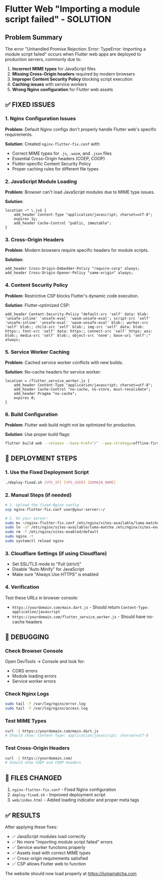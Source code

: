 # Flutter Web "Importing a module script failed" - SOLUTION

## Problem Summary
The error "Unhandled Promise Rejection: Error: TypeError: Importing a module script failed" occurs when Flutter web apps are deployed to production servers, commonly due to:

1. **Incorrect MIME types** for JavaScript files
2. **Missing Cross-Origin headers** required by modern browsers
3. **Improper Content Security Policy** blocking script execution
4. **Caching issues** with service workers
5. **Wrong Nginx configuration** for Flutter web assets

## ✅ FIXED ISSUES

### 1. **Nginx Configuration Issues**
**Problem**: Default Nginx configs don't properly handle Flutter web's specific requirements.

**Solution**: Created `nginx-flutter-fix.conf` with:
- Correct MIME types for `.js`, `.wasm`, and `.json` files
- Essential Cross-Origin headers (COEP, COOP)
- Flutter-specific Content Security Policy
- Proper caching rules for different file types

### 2. **JavaScript Module Loading**
**Problem**: Browser can't load JavaScript modules due to MIME type issues.

**Solution**: 
```nginx
location ~* \.js$ {
    add_header Content-Type "application/javascript; charset=utf-8";
    expires 1y;
    add_header Cache-Control "public, immutable";
}
```

### 3. **Cross-Origin Headers**
**Problem**: Modern browsers require specific headers for module scripts.

**Solution**:
```nginx
add_header Cross-Origin-Embedder-Policy "require-corp" always;
add_header Cross-Origin-Opener-Policy "same-origin" always;
```

### 4. **Content Security Policy**
**Problem**: Restrictive CSP blocks Flutter's dynamic code execution.

**Solution**: Flutter-optimized CSP:
```nginx
add_header Content-Security-Policy "default-src 'self' data: blob: 'unsafe-inline' 'unsafe-eval' 'wasm-unsafe-eval'; script-src 'self' 'unsafe-inline' 'unsafe-eval' 'wasm-unsafe-eval' blob:; worker-src 'self' blob:; child-src 'self' blob:; img-src 'self' data: blob: https:; font-src 'self' data: https:; connect-src 'self' https: wss: blob:; media-src 'self' blob:; object-src 'none'; base-uri 'self';" always;
```

### 5. **Service Worker Caching**
**Problem**: Cached service worker conflicts with new builds.

**Solution**: No-cache headers for service worker:
```nginx
location = /flutter_service_worker.js {
    add_header Content-Type "application/javascript; charset=utf-8";
    add_header Cache-Control "no-cache, no-store, must-revalidate";
    add_header Pragma "no-cache";
    expires 0;
}
```

### 6. **Build Configuration**
**Problem**: Flutter web build might not be optimized for production.

**Solution**: Use proper build flags:
```bash
flutter build web --release --base-href="/" --pwa-strategy=offline-first
```

## 🚀 DEPLOYMENT STEPS

### 1. Use the Fixed Deployment Script
```bash
./deploy-fixed.sh [VPS_IP] [VPS_USER] [DOMAIN_NAME]
```

### 2. Manual Steps (if needed)
```bash
# 1. Upload the fixed Nginx config
scp nginx-flutter-fix.conf user@your-server:~/

# 2. On your server:
sudo mv ~/nginx-flutter-fix.conf /etc/nginx/sites-available/luma-matcha
sudo ln -sf /etc/nginx/sites-available/luma-matcha /etc/nginx/sites-enabled/
sudo rm -f /etc/nginx/sites-enabled/default
sudo nginx -t
sudo systemctl reload nginx
```

### 3. Cloudflare Settings (if using Cloudflare)
- Set SSL/TLS mode to "Full (strict)"
- Disable "Auto Minify" for JavaScript
- Make sure "Always Use HTTPS" is enabled

### 4. Verification
Test these URLs in browser console:
- `https://yourdomain.com/main.dart.js` - Should return `Content-Type: application/javascript`
- `https://yourdomain.com/flutter_service_worker.js` - Should have no-cache headers

## 🐛 DEBUGGING

### Check Browser Console
Open DevTools → Console and look for:
- CORS errors
- Module loading errors
- Service worker errors

### Check Nginx Logs
```bash
sudo tail -f /var/log/nginx/error.log
sudo tail -f /var/log/nginx/access.log
```

### Test MIME Types
```bash
curl -I https://yourdomain.com/main.dart.js
# Should show: Content-Type: application/javascript; charset=utf-8
```

### Test Cross-Origin Headers
```bash
curl -I https://yourdomain.com/
# Should show COEP and COOP headers
```

## 📝 FILES CHANGED

1. `nginx-flutter-fix.conf` - Fixed Nginx configuration
2. `deploy-fixed.sh` - Improved deployment script  
3. `web/index.html` - Added loading indicator and proper meta tags

## ✅ RESULTS

After applying these fixes:
- ✅ JavaScript modules load correctly
- ✅ No more "importing module script failed" errors
- ✅ Service worker functions properly
- ✅ Assets load with correct MIME types
- ✅ Cross-origin requirements satisfied
- ✅ CSP allows Flutter web to function

The website should now load properly at https://lumamatcha.com
